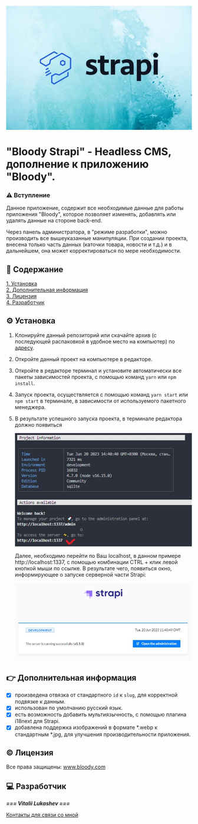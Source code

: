 ![Strapi](./src/assets/image/strapi.jpg)

# "Bloody Strapi" - Headless CMS, дополнение к приложению "Bloody".

### ⚠ Вступление

Данное приложение, содержит все необходимые данные для работы приложения "Bloody", которое позволяет изменять, добавлять или удалять данные на стороне back-end.

Через панель администратора, в "режиме разработки", можно производить все вышеуказанные манипуляции. При создании проекта, внесена только часть данных (каточки товара, новости и т.д.) и в дальнейшем, она может корректироваться по мере необходимости.

## 📓 Содержание

[1. Установка](#install)\
[2. Дополнительная информация](#info)\
[3. Лицензия](#license)\
[4. Разработчик](#developer)

<a id='install'></a>

## ⚙ Установка

1. Клонируйте данный репозиторий или скачайте архив (с последующей распаковкой в удобное место на компьютер) по [адресу](https://github.com/lukashevVitaliy/Bloody-Strapi).
2. Откройте данный проект на компьютере в редакторе.
3. Откройте в редакторе терминал и установите автоматически все пакеты зависимостей проекта, с помощью команд `yarn` или `npm install`.
4. Запуск проекта, осуществляется с помощью команд `yarn start` или `npm start` в терминале, в зависимости от используемого пакетного менеджера.
5. В результате успешного запуска проекта, в терминале редактора должно появиться
   
   ![Запуск Strapi](./src/assets/image/run%20strapi.jpg)
   
   Далее, необходимо перейти по Ваш localhost, в данном примере http://localhost:1337, с помощью комбинации CTRL + клик левой кнопкой мыши по ссылке.
   В результате чего, появиться окно, информирующее о запуске серверной части Strapi:
   
   ![Запуск Strapi](./src/assets/image/start%20server.jpg)

<a id='info'></a>

## 👉 Дополнительная информация

- [x] произведена отвязка от стандартного `id` к `slug`, для корректной подвязке к данным.
- [x] использован по умолчанию русский язык.
- [x] есть возможность добавить мультиязычность, с помощью плагина i18next для Strapi.
- [x] добавлена поддержка изображений в формате \*.webp к стандартным \*.jpg, для улучшения производительности приложения.

<a id='license'></a>

## © Лицензия

Все права защищены: www.bloody.com

<a id='developer'></a>

## 💻 Разработчик

**_=== Vitalii Lukashev ===_**

[Контакты для связи со мной](https://github.com/lukashevVitaliy)
